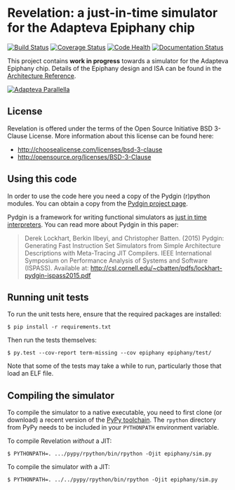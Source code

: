 # Revelation: a just-in-time simulator for the Adapteva Epiphany chip

[![Build Status](https://travis-ci.org/futurecore/revelation.svg?branch=master)](https://travis-ci.org/futurecore/revelation)
[![Coverage Status](https://coveralls.io/repos/futurecore/revelation/badge.svg?branch=master&service=github)](https://coveralls.io/github/futurecore/revelation?branch=master)
[![Code Health](https://landscape.io/github/futurecore/revelation/master/landscape.svg?style=flat)](https://landscape.io/github/futurecore/revelation/master)
[![Documentation Status](https://readthedocs.org/projects/revelation/badge/?version=latest)](https://readthedocs.org/projects/revelation/?badge=latest)


This project contains **work in progress** towards a simulator for the Adapteva Epiphany chip.
Details of the Epiphany design and ISA can be found in the [Architecture Reference](http://adapteva.com/docs/epiphany_arch_ref.pdf).

[![Adapteva Parallella](https://www.parallella.org/wp-content/uploads/2014/11/parallella-board-22-609x400.jpg)](https://www.parallella.org/wp-content/uploads/2014/11/parallella-board-22-609x400.jpg)

## License
Revelation is offered under the terms of the Open Source Initiative BSD 3-Clause License. More information about this license can be found here:

* http://choosealicense.com/licenses/bsd-3-clause
* http://opensource.org/licenses/BSD-3-Clause

## Using this code

In order to use the code here you need a copy of the Pydgin (r)python modules.
You can obtain a copy from the [Pydgin project page](https://github.com/cornell-brg/pydgin).

Pydgin is a framework for writing functional simulators as [just in time interpreters](https://en.wikipedia.org/wiki/Just-in-time_compilation).
You can read more about Pydgin in this paper:

> Derek Lockhart, Berkin Ilbeyi, and Christopher Batten. (2015) Pydgin: Generating Fast Instruction Set Simulators from Simple Architecture Descriptions with Meta-Tracing JIT Compilers. IEEE International Symposium on Performance Analysis of Systems and Software (ISPASS). Available at: http://csl.cornell.edu/~cbatten/pdfs/lockhart-pydgin-ispass2015.pdf

## Running unit tests

To run the unit tests here, ensure that the required packages are installed:

    $ pip install -r requirements.txt

Then run the tests themselves:

    $ py.test --cov-report term-missing --cov epiphany epiphany/test/

Note that some of the tests may take a while to run, particularly those that load an ELF file.

## Compiling the simulator

To compile the simulator to a native executable, you need to first clone (or download) a recent version of the [PyPy toolchain](https://bitbucket.org/pypy/pypy). The `rpython` directory from PyPy needs to be included in your `PYTHONPATH` environment variable.

To compile Revelation *without* a JIT:

    $ PYTHONPATH=. .../pypy/rpython/bin/rpython -Ojit epiphany/sim.py

To compile the simulator *with* a JIT:

    $ PYTHONPATH=. ../../pypy/rpython/bin/rpython -Ojit epiphany/sim.py
